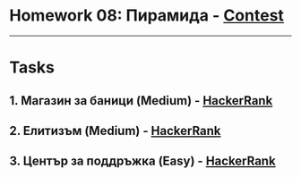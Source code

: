 # Homework 08: Пирамида - [Contest](<https://www.hackerrank.com/contests/sda-hw-8-2022/challenges>)

---

# Tasks

## 1. Магазин за баници (Medium) - [HackerRank](<https://www.hackerrank.com/contests/sda-hw-8-2022/challenges/fullstack-developer>)

## 2. Елитизъм (Medium) - [HackerRank](<https://www.hackerrank.com/contests/sda-hw-8-2022/challenges/elitism>)

## 3. Център за поддръжка (Easy) - [HackerRank](<https://www.hackerrank.com/contests/sda-hw-8-2022/challenges/challenge-2855>)